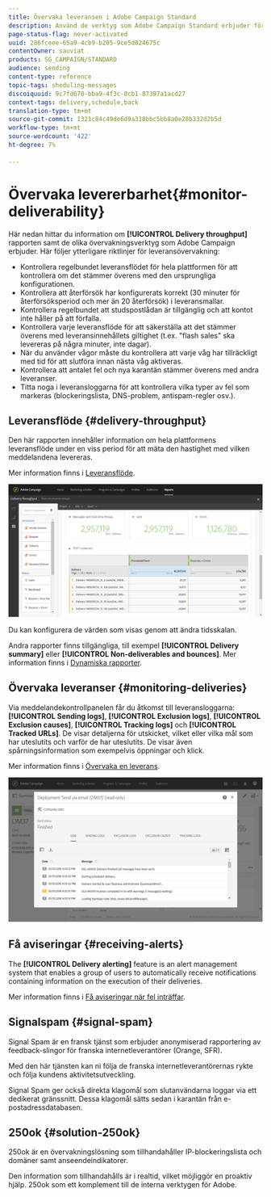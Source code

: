 ```yaml
---
title: Övervaka leveransen i Adobe Campaign Standard
description: Använd de verktyg som Adobe Campaign Standard erbjuder för att övervaka plattformens leveransbarhet.
page-status-flag: never-activated
uuid: 286fceee-65a9-4cb9-b205-9ce5d024675c
contentOwner: sauviat
products: SG_CAMPAIGN/STANDARD
audience: sending
content-type: reference
topic-tags: sheduling-messages
discoiquuid: 9c7fd670-bba9-4f3c-8cb1-87397a1acd27
context-tags: delivery,schedule,back
translation-type: tm+mt
source-git-commit: 1321c84c49de6d9a318bbc5bb8a0e28b332d2b5d
workflow-type: tm+mt
source-wordcount: '422'
ht-degree: 7%

---
```



# Övervaka levererbarhet{#monitor-deliverability}

Här nedan hittar du information om **[!UICONTROL Delivery throughput]** rapporten samt de olika övervakningsverktyg som Adobe Campaign erbjuder. Här följer ytterligare riktlinjer för leveransövervakning:
* Kontrollera regelbundet leveransflödet för hela plattformen för att kontrollera om det stämmer överens med den ursprungliga konfigurationen.
* Kontrollera att återförsök har konfigurerats korrekt (30 minuter för återförsöksperiod och mer än 20 återförsök) i leveransmallar.
* Kontrollera regelbundet att studspostlådan är tillgänglig och att kontot inte håller på att förfalla.
* Kontrollera varje leveransflöde för att säkerställa att det stämmer överens med leveransinnehållets giltighet (t.ex. &quot;flash sales&quot; ska levereras på några minuter, inte dagar).
* När du använder vågor måste du kontrollera att varje våg har tillräckligt med tid för att slutföra innan nästa våg aktiveras.
* Kontrollera att antalet fel och nya karantän stämmer överens med andra leveranser.
* Titta noga i leveransloggarna för att kontrollera vilka typer av fel som markeras (blockeringslista, DNS-problem, antispam-regler osv.).

## Leveransflöde {#delivery-throughput}

Den här rapporten innehåller information om hela plattformens leveransflöde under en viss period för att mäta den hastighet med vilken meddelandena levereras.

Mer information finns i [Leveransflöde](../../reporting/using/delivery-throughput.md).

![](assets/delivery_reports_1.png)

Du kan konfigurera de värden som visas genom att ändra tidsskalan.

Andra rapporter finns tillgängliga, till exempel **[!UICONTROL Delivery summary]** eller **[!UICONTROL Non-deliverables and bounces]**. Mer information finns i [Dynamiska rapporter](../../reporting/using/about-dynamic-reports.md).

## Övervaka leveranser {#monitoring-deliveries}

Via meddelandekontrollpanelen får du åtkomst till leveransloggarna: **[!UICONTROL Sending logs]**, **[!UICONTROL Exclusion logs]**, **[!UICONTROL Exclusion causes]**, **[!UICONTROL Tracking logs]** och **[!UICONTROL Tracked URLs]**. De visar detaljerna för utskicket, vilket eller vilka mål som har uteslutits och varför de har uteslutits. De visar även spårningsinformation som exempelvis öppningar och klick.

Mer information finns i [Övervaka en leverans](../../sending/using/monitoring-a-delivery.md).

![](assets/sending_delivery1.png)

## Få aviseringar {#receiving-alerts}

The **[!UICONTROL Delivery alerting]** feature is an alert management system that enables a group of users to automatically receive notifications containing information on the execution of their deliveries.

Mer information finns i [Få aviseringar när fel inträffar](../../sending/using/receiving-alerts-when-failures-happen.md).

## Signalspam {#signal-spam}

Signal Spam är en fransk tjänst som erbjuder anonymiserad rapportering av feedback-slingor för franska internetleverantörer (Orange, SFR).

Med den här tjänsten kan ni följa de franska internetleverantörernas rykte och följa kundens aktivitetsutveckling.

Signal Spam ger också direkta klagomål som slutanvändarna loggar via ett dedikerat gränssnitt. Dessa klagomål sätts sedan i karantän från e-postadressdatabasen.

## 250ok {#solution-250ok}

250ok är en övervakningslösning som tillhandahåller IP-blockeringslista och domäner samt anseendeindikatorer.

Den information som tillhandahålls är i realtid, vilket möjliggör en proaktiv hjälp. 250ok som ett komplement till de interna verktygen för Adobe.
